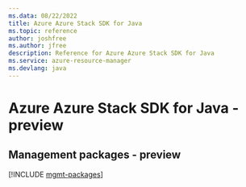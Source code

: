```yaml
---
ms.data: 08/22/2022
title: Azure Azure Stack SDK for Java
ms.topic: reference
author: joshfree
ms.author: jfree
description: Reference for Azure Azure Stack SDK for Java
ms.service: azure-resource-manager
ms.devlang: java
---
```

# Azure Azure Stack SDK for Java - preview

## Management packages - preview
[!INCLUDE [mgmt-packages](azure-stack-mgmt-index.md)]